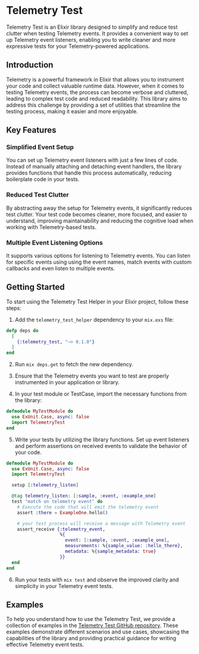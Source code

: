 # Telemetry Test

Telemetry Test is an Elixir library designed to simplify and reduce test clutter when testing Telemetry events. It provides a convenient way to set up Telemetry event listeners, enabling you to write cleaner and more expressive tests for your Telemetry-powered applications.

## Introduction

Telemetry is a powerful framework in Elixir that allows you to instrument your code and collect valuable runtime data. However, when it comes to testing Telemetry events, the process can become verbose and cluttered, leading to complex test code and reduced readability. This library aims to address this challenge by providing a set of utilities that streamline the testing process, making it easier and more enjoyable.

## Key Features

### Simplified Event Setup

You can set up Telemetry event listeners with just a few lines of code. Instead of manually attaching and detaching event handlers, the library provides functions that handle this process automatically, reducing boilerplate code in your tests.

### Reduced Test Clutter

By abstracting away the setup for Telemetry events, it significantly reduces test clutter. Your test code becomes cleaner, more focused, and easier to understand, improving maintainability and reducing the cognitive load when working with Telemetry-based tests.

### Multiple Event Listening Options

It supports various options for listening to Telemetry events. You can listen for specific events using using the event names, match events with custom callbacks and even listen to multiple events.


## Getting Started

To start using the Telemetry Test Helper in your Elixir project, follow these steps:

1. Add the `telemetry_test_helper` dependency to your `mix.exs` file:

```elixir
defp deps do
  [
    {:telemetry_test, "~> 0.1.0"}
  ]
end
```

2. Run `mix deps.get` to fetch the new dependency.

3. Ensure that the Telemetry events you want to test are properly instrumented in your application or library.

4. In your test module or TestCase, import the necessary functions from the library:

```elixir
defmodule MyTestModule do
  use ExUnit.Case, async: false
  import TelemetryTest
end
```

5. Write your tests by utilizing the library functions. Set up event listeners and perform assertions on received events to validate the behavior of your code.

```elixir
defmodule MyTestModule do
  use ExUnit.Case, async: false
  import TelemetryTest

  setup [:telemetry_listen]

  @tag telemetry_listen: [:sample, :event, :example_one]
  test "match on telemetry event" do
    # Execute the code that will emit the telemetry event
    assert :there = ExampleOne.hello()

    # your test process will receive a message with Telemetry event
    assert_receive {:telemetry_event,
                    %{
                      event: [:sample, :event, :example_one],
                      measurements: %{sample_value: :hello_there},
                      metadata: %{sample_metadata: true}
                    }}
  end
end
```

6. Run your tests with `mix test` and observe the improved clarity and simplicity in your Telemetry event tests.


## Examples

To help you understand how to use the Telemetry Test, we provide a collection of examples in the [Telemetry Test GitHub repository](https://github.com/highmobility/telemetry_test/tree/main/test/examples). These examples demonstrate different scenarios and use cases, showcasing the capabilities of the library and providing practical guidance for writing effective Telemetry event tests.
